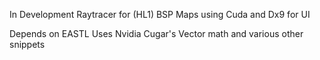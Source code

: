 In Development Raytracer for (HL1) BSP Maps using Cuda and Dx9 for UI

Depends on EASTL
Uses Nvidia Cugar's Vector math and various other snippets